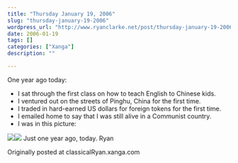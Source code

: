 ```yaml
---
title: "Thursday January 19, 2006"
slug: "thursday-january-19-2006"
wordpress_url: "http://www.ryanclarke.net/post/thursday-january-19-2006/"
date: 2006-01-19
tags: []
categories: ["Xanga"]
description: ""

---
```


One year ago today:

-   I sat through the first class on how to teach English to Chinese kids.
-   I ventured out on the streets of Pinghu, China for the first time.
-   I traded in hard-earned US dollars for foreign tokens for the first time.
-   I emailed home to say that I was still alive in a Communist country.
-   I was in this picture:

[![](http://xca.xanga.com/7fe026f650ca530260232/z21149926.jpg)](http://xca.xanga.com/7fe026f650ca530260232/b21149926.jpg)![](http://img.photobucket.com/albums/v300/classicalRyan/China/RyanChina.jpg)
 Just one year ago, today.
 Ryan

Originally posted at classicalRyan.xanga.com


